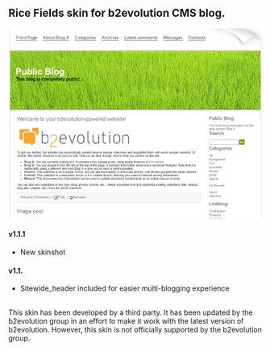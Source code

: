 ## Rice Fields skin for b2evolution CMS blog.

<img src="skinshot.png"/>

#### v1.1.1

- New skinshot


#### v1.1.

- Sitewide_header included for easier multi-blogging experience

<br/>
This skin has been developed by a third party. It has been updated by the b2evolution group in an effort to make it work with the latest version of b2evolution. However, this skin is not officially supported by the b2evolution group.
